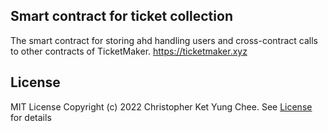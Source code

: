 ## Smart contract for ticket collection
The smart contract for storing ahd handling users and cross-contract 
calls to other contracts of TicketMaker. https://ticketmaker.xyz

## License 
MIT License
Copyright (c) 2022 Christopher Ket Yung Chee. See [License](https://github.com/ketyung/tm_collections_contract/blob/master/LICENSE.md) for details
